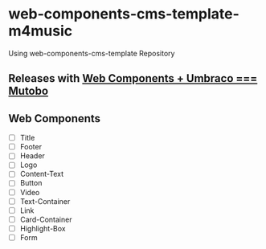 # web-components-cms-template-m4music

Using web-components-cms-template Repository

## Releases with [Web Components + Umbraco === Mutobo](http://mutobo.ch/)


## Web Components

- [ ] Title
- [ ] Footer
- [ ] Header
- [ ] Logo
- [ ] Content-Text
- [ ] Button
- [ ] Video
- [ ] Text-Container
- [ ] Link
- [ ] Card-Container
- [ ] Highlight-Box
- [ ] Form
